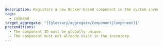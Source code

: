 ```yaml
---
description: Registers a new Docker-based component in the system inventory, uniquely identified by its registry, namespace, name, tag, and digest. This establishes its eligibility for SBOM and vulnerability analysis.
tags:
  - command
target_aggregate: "[[glossary/aggregate/Component|Component]]"
preconditions:
  - The component ID must be globally unique.
  - The component must not already exist in the inventory.
---
```

